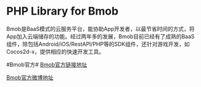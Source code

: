 PHP Library for Bmob
================

Bmob是BaaS模式的云服务平台，能协助App开发者，以最节省时间的方式，将App加入云端储存的功能。经过两年多的发展，Bmob目前已经有了成熟的BaaS组件，除包括Android/iOS/RestAPI/PHP等的SDK组件，还针对游戏开发，如Cocos2d-x，提供相应的快速开发工具。

#Bmob官方#
[Bmob官方链接地址](http://www.bmob.cn "Bmob官方链接地址") 

[Bmob官方微博地址](http://weibo.com/bmob/ "Bmob官方微博地址") 